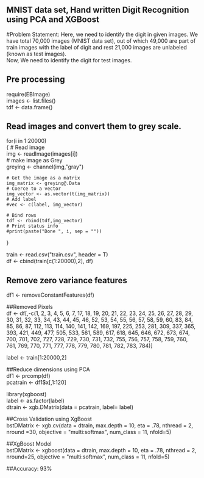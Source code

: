 ## MNIST data set, Hand written Digit Recognition using PCA and XGBoost

#Problem Statement:
Here, we need to identify the digit in given images. 
We have total 70,000 images (MNIST data set), out of which 49,000 are part of train images with the label of digit and rest 21,000 images are unlabeled (known as test images).   
Now, We need to identify the digit for test images.   

## Pre processing  
require(EBImage)  
images <- list.files()  
tdf <- data.frame()  

## Read images and convert them to grey scale.   
for(i in 1:20000)  
{
    # Read image  
    img <- readImage(images[i])  
    # make image as Grey  
    greying <- channel(img,"gray")  

    # Get the image as a matrix  
    img_matrix <- greying@.Data  
    # Coerce to a vector  
    img_vector <- as.vector(t(img_matrix))  
    # Add label  
    #vec <- c(label, img_vector)  

    # Bind rows  
    tdf <- rbind(tdf,img_vector)  
    # Print status info  
    #print(paste("Done ", i, sep = ""))
}  

train <- read.csv("train.csv", header = T)  
df <- cbind(train[c(1:20000),2], df)  

## Remove zero variance features  
df1 <- removeConstantFeatures(df)  

##Removed Pixels  
df <- df[,-c(1,	2,	3,	4,	5,	6,	7,	17,	18,	19,	20,	21,	22,	23,	24,	25,	26,	27,	28,	29,	30,	31,	32,	33,	34,	43,	44,	45,	46,	52,	53,	54,	55,	56,	57,	58,	59,	60,	83,	84,	85,	86,	87,	112,	113,	114,	140,	141,	142,	169,	197,	225,	253,	281,	309,	337,	365,	393,	421,	449,	477,	505,	533,	561,	589,	617,	618,	645,	646,	672,	673,	674,	700,	701,	702,	727,	728,	729,	730,	731,	732,	755,	756,	757,	758,	759,	760,	761,	769,	770,	771,	777,	778,	779,	780,	781,	782,	783,	784)]

label <- train[1:20000,2]  

##Reduce dimensions using PCA  
df1 <- prcomp(df)  
pcatrain <- df1$x[,1:120]  

library(xgboost)  
label <- as.factor(label)  
dtrain <- xgb.DMatrix(data = pcatrain, label= label)  

##Cross Validation using XgBoost  
bstDMatrix <- xgb.cv(data = dtrain, max.depth = 10, eta = .78, nthread = 2, nround =30, objective = "multi:softmax", num_class = 11, nfold=5)  

##XgBoost Model  
bstDMatrix <- xgboost(data = dtrain, max.depth = 10, eta = .78, nthread = 2, nround=25, objective = "multi:softmax", num_class = 11, nfold=5)  

##Accuracy: 93%  
